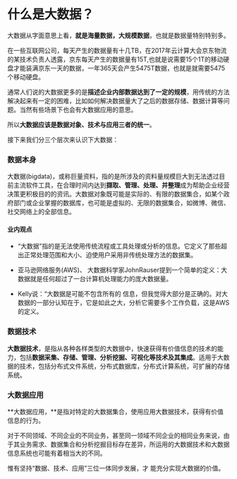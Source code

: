 # **什么是大数据？**

大数据从字面意思上看，**就是海量数据，大规模数据**，也就是数据量特别特别多。

在一些互联网公司，每天产生的数据量有十几TB，在2017年云计算大会京东物流的某技术负责人透露，京东每天产生的数据量有15T,也就是说需要15个1T的移动硬盘才能装满京东一天的数据，一年365天会产生5475T数据，也就是就需要5475个移动硬盘。

通常人们说的大数据更多的是**描述企业内部数据达到了一定的规模**，用传统的方法解决起来有一定的困难，比如如何解决数据量大了之后的数据存储、数据计算等问题。当然有些场景下也会有大数据应用的意思。

所以**大数据应该是数据对象、技术与应用三者的统一**。

接下来我们分三个层次来认识下大数据：

### 数据本身

大数据\(bigdata\)，或称巨量资料，指的是所涉及的资料量规模巨大到无法透过目前主流软件工具，在合理时间内达到**撷取、管理、处理、并整理**成为帮助企业经营决策更积极目的的资讯。大数据对象既可能是实际的、有限的数据集合，如某个政府部门或企业掌握的数据库，也可能是虚拟的、无限的数据集合，如微博、微信、社交网络上的全部信息。

#### 业内观点

* “大数据”指的是无法使用传统流程或工具处理或分析的信息。它定义了那些超出正常处理范围和大小、迫使用户采用非传统处理方法的数据集。

* 亚马逊网络服务\(AWS\)、 大数据科学家JohnRauser提到一个简单的定义：大数据就是任何超过了一台计算机处理能力的庞大数据量。

* Kelly说：“大数据是可能不包含所有的 信息，但我觉得大部分是正确的。对大数据的一部分认知在于，它是如此之大，分析它需要多个工作负载，这是AWS的定义。

### 数据技术

**大数据技术**，是指从各种各样类型的大数据中，快速获得有价值信息的技术的能力，包括**数据采集、存储、管理、分析挖掘、可视化等技术及其集成**。适用于大数据的技术，包括分布式文件系统，分布式数据库，分布式计算系统，可扩展的存储系统。

### 大数据应用

**大数据应用，**是指对特定的大数据集合，使用应用大数据技术，获得有价值信息的行为。

对于不同领域、不同企业的不同业务，甚至同一领域不同企业的相同业务来说，由于其业务需求、数据集合和分析挖掘目标存在差异，所运用的大数据技术和大数据信息系统也可能有着相当大的不同。

惟有坚持“数据、技术、应用”三位一体同步发展，才 能充分实现大数据的价值。

